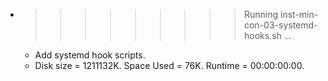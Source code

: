 * >>>>>>>>> Running inst-min-con-03-systemd-hooks.sh ...
  * Add systemd hook scripts.
  * Disk size = 1211132K. Space Used = 76K. Runtime = 00:00:00:00.
